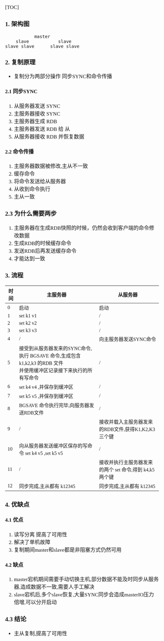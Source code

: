 <span  style="font-family: Simsun,serif; font-size: 17px; ">

[TOC]

### 1. 架构图

~~~
           master
    slave           slave
slave slave      slave slave
~~~

### 2. 复制原理

- 复制分为两部分操作 同步SYNC和命令传播

#### 2.1 同步SYNC

1. 从服务器发送 SYNC
2. 主服务器接收 SYNC
3. 主服务器生成 RDB
4. 主服务器发送 RDB 给 从
5. 从服务器接收 RDB 并恢复数据

#### 2.2 命令传播

1. 主服务器数据被修改,主从不一致
2. 缓存命令
3. 将命令发送给从服务器
4. 从收到命令执行
5. 主从一致

### 2.3 为什么需要两步

1. 主服务器在生成RDB快照的时候，仍然会收到客户端的命令修改数据
2. 生成RDB的时候缓存命令
3. 发送RDB后再发送缓存命令
4. 才能达到一致

### 3. 流程

| 时间  | 主服务器                                                                        | 从服务器                               |
|-----|-----------------------------------------------------------------------------|------------------------------------|
| 0   | 启动                                                                          | 启动                                 |
| 1   | set k1 v1                                                                   | /                                  |
| 2   | set k2 v2                                                                   | /                                  |
| 3   | set k3 v3                                                                   | /                                  |
| 4   | /                                                                           | 向主服务器发送SYNC命令                      |
| 5   | 接受到从服务器发来的SYNC命令,执行 BGSAVE 命令,生成包含k1,k2,k3 的RDB 文件<br/> 并使用缓冲区记录接下来执行的所有写命令 | /                                  |
| 6   | set k4 v4 ,并保存到缓冲区                                                          | /                                  |
| 7   | set k5 v5 ,并保存到缓冲区                                                          | /                                  |
| 8   | BGSAVE 命令执行完毕,向服务器发送RDB文件                                                   | /                                  |
| 9   | /                                                                           | 接收并载入主服务器发来的RDB文件,获得K1,K2,K3 三个键   |
| 10  | 向从服务器发送缓冲区保存的写命令 set k4 v5 ,set k5 v5                                       | /                                  |
| 11  | /                                                                           | 接收并执行主服务器发来的两个 set 命令,得到 k4,k5 两个键 |
| 12  | 同步完成,主从都有 k12345                                                            | 同步完成,主从都有 k12345                   |

### 4. 优缺点

#### 4.1 优点

1. 读写分离 提高了可用性
2. 解决了单机故障
3. 复制期间master和slave都是非阻塞方式仍然可用

#### 4.2 缺点

1. master宕机期间需要手动切换主机,部分数据不能及时同步从服务器,造成数据不一致,需要人手工解决
2. slave宕机后,多个slave恢复,大量SYNC同步会造成masterIO压力倍增,可以分开启动

### 4.3 结论

- 主从复制,提高了可用性

</span>